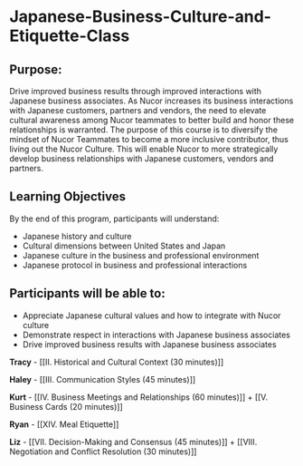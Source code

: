 # Japanese-Business-Culture-and-Etiquette-Class

## Purpose:
Drive improved business results through improved interactions with Japanese business associates.  As Nucor increases its business interactions with Japanese customers, partners and vendors, the need to elevate cultural awareness among Nucor teammates to better build and honor these relationships is warranted.  The purpose of this course is to diversify the mindset of Nucor Teammates to become a more inclusive contributor, thus living out the Nucor Culture.  This will enable Nucor to more strategically develop business relationships with Japanese customers, vendors and partners. 
  
## Learning Objectives
By the end of this program, participants will understand:
- Japanese history and culture 
- Cultural dimensions between United States and Japan 
- Japanese culture in the business and professional environment
- Japanese protocol in business and professional interactions

## Participants will be able to:
- Appreciate Japanese cultural values and how to integrate with Nucor culture
- Demonstrate respect in interactions with Japanese business associates
- Drive improved business results with Japanese business associates


**Tracy** - [[II. Historical and Cultural Context (30 minutes)]]

**Haley** - [[III. Communication Styles (45 minutes)]]

**Kurt** - [[IV. Business Meetings and Relationships (60 minutes)]] + [[V. Business Cards (20 minutes)]]

**Ryan** - [[XIV. Meal Etiquette]]

**Liz** - [[VII. Decision-Making and Consensus (45 minutes)]] + [[VIII. Negotiation and Conflict Resolution (30 minutes)]]
 
